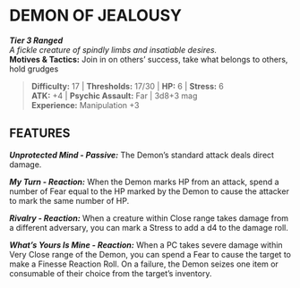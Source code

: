 ﻿---
tier: 3
type: Ranged
difficulty: 17
hp: 6
stress: 6
---
# DEMON OF JEALOUSY

***Tier 3 Ranged***  
*A fickle creature of spindly limbs and insatiable desires.*  
**Motives & Tactics:** Join in on others’ success, take what belongs to others, hold grudges

> **Difficulty:** 17 | **Thresholds:** 17/30 | **HP:** 6 | **Stress:** 6  
> **ATK:** +4 | **Psychic Assault:** Far | 3d8+3 mag  
> **Experience:** Manipulation +3

## FEATURES

***Unprotected Mind - Passive:*** The Demon’s standard attack deals direct damage.

***My Turn - Reaction:*** When the Demon marks HP from an attack, spend a number of Fear equal to the HP marked by the Demon to cause the attacker to mark the same number of HP.

***Rivalry - Reaction:*** When a creature within Close range takes damage from a different adversary, you can mark a Stress to add a d4 to the damage roll.

***What’s Yours Is Mine - Reaction:*** When a PC takes severe damage within Very Close range of the Demon, you can spend a Fear to cause the target to make a Finesse Reaction Roll. On a failure, the Demon seizes one item or consumable of their choice from the target’s inventory.
